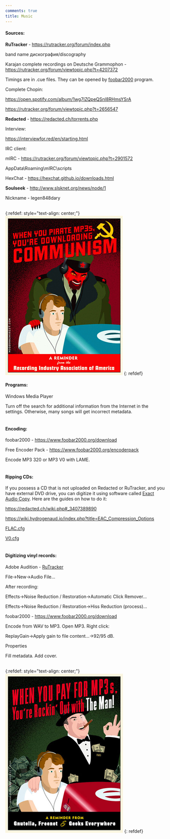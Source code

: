 ```yaml
---
comments: true
title: Music
---
```


#### Sources:

**RuTracker** - <https://rutracker.org/forum/index.php>

band name дискография/discography

Karajan complete recordings on Deutsche Grammophon - <https://rutracker.org/forum/viewtopic.php?t=4207372>
	
Timings are in .cue files. They can be opened by [foobar2000](https://www.foobar2000.org/download) program.
	
Complete Chopin:
	
<https://open.spotify.com/album/1wg7IZQpeQSnl8RHmsYSrA>
	
<https://rutracker.org/forum/viewtopic.php?t=2656547>

**Redacted** - <https://redacted.ch/torrents.php>

Interview:

<https://interviewfor.red/en/starting.html>

IRC client:

mIRC - <https://rutracker.org/forum/viewtopic.php?t=2901572>

AppData\Roaming\mIRC\scripts

HexChat - <https://hexchat.github.io/downloads.html>

**Soulseek** - <http://www.slsknet.org/news/node/1>

Nickname - legen848dary
<br><br>

{:refdef: style="text-align: center;"}
![Communism](/images/communism.jpg)
{: refdef}
<br>

#### Programs:

Windows Media Player

Turn off the search for additional information from the Internet in the settings. Otherwise, many songs will get incorrect metadata.
<br><br>

#### Encoding:

foobar2000 - <https://www.foobar2000.org/download>

Free Encoder Pack - <https://www.foobar2000.org/encoderpack>

Encode MP3 320 or MP3 V0 with LAME.
<br><br>

#### Ripping CDs:

If you possess a CD that is not uploaded on Redacted or RuTracker, and you have external DVD drive, you can digitize it using software called [Exact Audio Copy](https://www.exactaudiocopy.de/en/index.php/resources/download/). Here are the guides on how to do it:

<https://redacted.ch/wiki.php#_3407389890>

<https://wiki.hydrogenaud.io/index.php?title=EAC_Compression_Options>

[FLAC.cfg](/files/FLAC.cfg)

[V0.cfg](/files/V0.cfg)
<br><br>

#### Digitizing vinyl records:

Adobe Audition - [RuTracker](https://rutracker.org/forum/tracker.php?nm=adobe%20audition)

File->New->Audio File...

After recording:

Effects->Noise Reduction / Restoration->Automatic Click Remover...

Effects->Noise Reduction / Restoration->Hiss Reduction (process)...

foobar2000 - <https://www.foobar2000.org/download>

Encode from WAV to MP3. Open MP3. Right click:

ReplayGain->Apply gain to file content...->92/95 dB.

Properties

Fill metadata. Add cover.
<br><br>

{:refdef: style="text-align: center;"}
![Capitalism](/images/capitalism.jpg)
{: refdef}